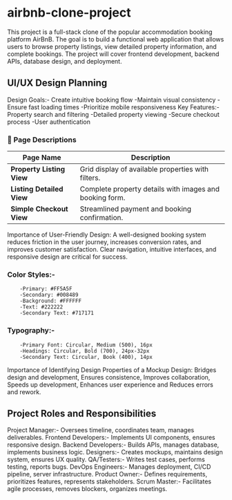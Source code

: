 # airbnb-clone-project
This project is a full-stack clone of the popular accommodation booking platform AirBnB. The goal is to build a functional web application that allows users to browse property listings, view detailed property information, and complete bookings. The project will cover frontend development, backend APIs, database design, and deployment.
## UI/UX Design Planning
Design Goals:- Create intuitive booking flow
              -Maintain visual consistency
              -Ensure fast loading times
              -Prioritize mobile responsiveness
Key Features:- Property search and filtering
              -Detailed property viewing
              -Secure checkout process
              -User authentication
### 🧭 Page Descriptions

| Page Name                 | Description                                               |
|---------------------------|-----------------------------------------------------------|
| **Property Listing View** | Grid display of available properties with filters.        |
| **Listing Detailed View** | Complete property details with images and booking form.   |
| **Simple Checkout View**  | Streamlined payment and booking confirmation.             |

Importance of User-Friendly Design: 
A well-designed booking system reduces friction in the user journey, increases conversion rates, and improves customer satisfaction. Clear navigation, intuitive interfaces, and responsive design are critical for success.
### Color Styles:-
        -Primary: #FF5A5F
        -Secondary: #008489
        -Background: #FFFFFF
        -Text: #222222
        -Secondary Text: #717171
### Typography:-
        -Primary Font: Circular, Medium (500), 16px
        -Headings: Circular, Bold (700), 24px-32px
        -Secondary Text: Circular, Book (400), 14px
Importance of Identifying Design Properties of a Mockup Design: Bridges design and development, Ensures consistence, Improves collaboration, Speeds up development, Enhances user experience and Reduces errors and rework.
## Project Roles and Responsibilities
Project Manager:- Oversees timeline, coordinates team, manages deliverables.
Frontend Developers:- Implements UI components, ensures responsive design.
Backend Developers:- Builds APIs, manages database, implements business logic.
Designers:- Creates mockups, maintains design system, ensures UX quality.
QA/Testers:- Writes test cases, performs testing, reports bugs.
DevOps Engineers:- Manages deployment, CI/CD pipeline, server infrastructure.
Product Owner:- Defines requirements, prioritizes features, represents stakeholders.
Scrum Master:- Facilitates agile processes, removes blockers, organizes meetings.









